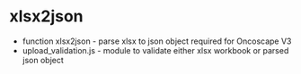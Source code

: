 # xlsx2json

- function xlsx2json - parse xlsx to json object required for Oncoscape V3
- upload_validation.js - module to validate either xlsx workbook or parsed json object

